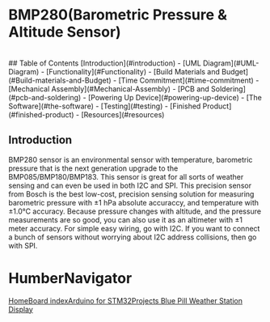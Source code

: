 # BMP280(Barometric Pressure & Altitude Sensor)
<br />
## Table of Contents
 [Introduction](#introduction)
- [UML Diagram](#UML-Diagram)
- [Functionality](#Functionality)
- [Build Materials and Budget](#Build-materials-and-Budget)
- [Time Commitment](#time-commitment)
- [Mechanical Assembly](#Mechanical-Assembly)
- [PCB and Soldering](#pcb-and-soldering)
- [Powering Up Device](#powering-up-device)
- [The Software](#the-software)
- [Testing](#testing)
- [Finished Product](#finished-product)
- [Resources](#resources)
<br />

## Introduction
 BMP280 sensor is an environmental sensor with temperature, barometric pressure that is the next generation upgrade to the BMP085/BMP180/BMP183. This sensor is great for all sorts of weather sensing and can even be used in both I2C and SPI. This precision sensor from Bosch is the best low-cost, precision sensing solution for measuring barometric pressure with ±1 hPa absolute accuraccy, and temperature with ±1.0°C accuracy. Because pressure changes with altitude, and the pressure measurements are so good, you can also use it as an altimeter with  ±1 meter accuracy. For simple easy wiring, go with I2C. If you want to connect a bunch of sensors without worrying about I2C address collisions, then go with SPI.


# HumberNavigator
[HomeBoard indexArduino for STM32Projects
Blue Pill Weather Station Display](http://stm32duino.com/viewtopic.php?t=843)
